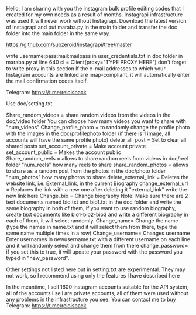 Hello, I am sharing with you the instagram bulk profile editing codes that I created for my own needs as a result of months.
Instagrapi infrastructure was used It will never work without Instagrapi.
Download the latest version of instagrapi and put maraba.py in the main folder and transfer the doc folder into the main folder in the same way.

https://github.com/subzeroid/instagrapi/tree/master

write username:pass:mail:mailpass in user_credentials.txt in doc folder
in maraba.py at line 640 cl = Client(proxy="TYPE PROXY HERE") don't forget to write proxy in this section
If the e-mail addresses to which your Instagram accounts are linked are imap-compliant, it will automatically enter the mail confirmation codes itself. 


Telegram: https://t.me/reloisback

Use doc/setting.txt

Share_random_videos = share random videos from the videos in the doc/video folder You can choose how many videos you want to share with "num_videos"
Change_profile_photo = to randomly change the profile photo with the images in the doc/profilephoto folder (if there is 1 image, all accounts will have the same profile photo)
delete_all_post = Set to clear all shared posts
set_account_private = Make account private
set_account_public = Makes the account public  
Share_random_reels = allows to share random reels from videos in doc/reel folder "num_reels" how many reels to share
share_random_photos = allows to share as a random post from the photos in the doc/photo folder "num_photos" how many photos to share
delete_external_link = Deletes the website link, i.e. External_link, in the current Biography
change_external_url = Replaces the link with a new one after deleting it "external_link" write the new link here
Change_bio = Change biography Note: Make sure there are 2 text documents named bio.txt and bio1.txt in the doc folder and write the same biography in both of them, if you want to use random biography, create text documents like bio1-bio2-bio3 and write a different biography in each of them, it will select randomly.
Change_name= Change the name (type the names in name.txt and it will select them from there, type the same name multiple times in a row)
Change_username= Changes username Enter usernames in newusername.txt with a different username on each line and it will randomly select and change them from there
change_password= if you set this to true, it will update your password with the password you typed in "new_password".


Other settings not listed here but in setting.txt are experimental. They may not work, so I recommend using only the features I have described here





In the meantime, I sell 1600 instagram accounts suitable for the API system, all of the accounts I sell are private accounts, all of them were used without any problems in the infrastructure you see.
You can contact me to buy
Telegram: https://t.me/reloisback
